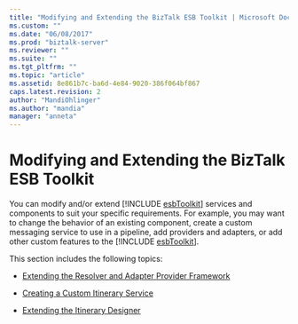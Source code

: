```yaml
---
title: "Modifying and Extending the BizTalk ESB Toolkit | Microsoft Docs"
ms.custom: ""
ms.date: "06/08/2017"
ms.prod: "biztalk-server"
ms.reviewer: ""
ms.suite: ""
ms.tgt_pltfrm: ""
ms.topic: "article"
ms.assetid: 8e861b7c-ba6d-4e84-9020-386f064bf867
caps.latest.revision: 2
author: "MandiOhlinger"
ms.author: "mandia"
manager: "anneta"
---
```

# Modifying and Extending the BizTalk ESB Toolkit
You can modify and/or extend [!INCLUDE [esbToolkit](../includes/esbtoolkit-md.md)] services and components to suit your specific requirements. For example, you may want to change the behavior of an existing component, create a custom messaging service to use in a pipeline, add providers and adapters, or add other custom features to the [!INCLUDE [esbToolkit](../includes/esbtoolkit-md.md)].  
  
 This section includes the following topics:  
  
-   [Extending the Resolver and Adapter Provider Framework](../esb-toolkit/extending-the-resolver-and-adapter-provider-framework.md)  
  
-   [Creating a Custom Itinerary Service](../esb-toolkit/creating-a-custom-itinerary-service.md)  
  
-   [Extending the Itinerary Designer](../esb-toolkit/extending-the-itinerary-designer.md)